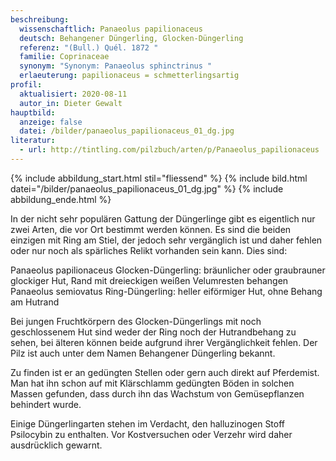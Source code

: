 ```yaml
---
beschreibung:
  wissenschaftlich: Panaeolus papilionaceus
  deutsch: Behangener Düngerling, Glocken-Düngerling
  referenz: "(Bull.) Quél. 1872 "
  familie: Coprinaceae
  synonym: "Synonym: Panaeolus sphinctrinus "
  erlaeuterung: papilionaceus = schmetterlingsartig
profil:
  aktualisiert: 2020-08-11
  autor_in: Dieter Gewalt
hauptbild:
  anzeige: false
  datei: /bilder/panaeolus_papilionaceus_01_dg.jpg
literatur:
  - url: http://tintling.com/pilzbuch/arten/p/Panaeolus_papilionaceus
---
```

{% include abbildung_start.html stil="fliessend" %}
{% include bild.html datei="/bilder/panaeolus_papilionaceus_01_dg.jpg" %}
{% include abbildung_ende.html %}

In der nicht sehr populären Gattung der Düngerlinge gibt es eigentlich nur zwei Arten, die vor Ort bestimmt werden können. Es sind die beiden einzigen mit Ring am Stiel, der jedoch sehr vergänglich ist und daher fehlen oder nur noch als spärliches Relikt vorhanden sein kann. Dies sind:

Panaeolus papilionaceus  Glocken-Düngerling:
bräunlicher oder graubrauner glockiger Hut, Rand mit dreieckigen  weißen Velumresten behangen  
Panaeolus semiovatus  Ring-Düngerling:
heller eiförmiger Hut, ohne Behang am Hutrand

Bei jungen Fruchtkörpern des Glocken-Düngerlings mit noch geschlossenem Hut sind weder der Ring noch der Hutrandbehang zu sehen, bei älteren können beide aufgrund ihrer Vergänglichkeit fehlen. Der Pilz ist auch unter dem Namen Behangener Düngerling bekannt.

Zu finden ist er an gedüngten Stellen oder gern auch direkt auf Pferdemist. Man hat ihn schon auf mit Klärschlamm gedüngten Böden in solchen Massen gefunden, dass durch ihn das Wachstum von Gemüsepflanzen behindert wurde.

Einige Düngerlingarten stehen im Verdacht, den halluzinogen Stoff Psilocybin zu enthalten. Vor Kostversuchen oder Verzehr wird daher ausdrücklich gewarnt.